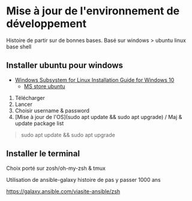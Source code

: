 # Mise à jour de l'environnement de développement

Histoire de partir sur de bonnes bases. Basé sur windows > ubuntu linux base shell


## Installer ubuntu pour windows

- [Windows Subsystem for Linux Installation Guide for Windows 10](https://docs.microsoft.com/en-us/windows/wsl/install-win10)
	- [MS store ubuntu](https://www.microsoft.com/en-us/p/ubuntu/9nblggh4msv6)

1. Télécharger
2. Lancer
3. Choisir username & password
4. [Mise à jour de l'OS](sudo apt update && sudo apt upgrade) / Maj & update package list

> sudo apt update && sudo apt upgrade


## Installer le terminal

Choix porté sur zosh/oh-my-zsh & tmux

Utilisation de ansible-galaxy histoire de pas y passer 1000 ans

https://galaxy.ansible.com/viasite-ansible/zsh
